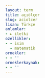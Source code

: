 ```yaml
---
layout: term
title: açıölçer
slug: aciolcer
lisan: Türkçe
anlamlar:
- ► iletki
ozellikler:
- - isim
  - matematik
ornekler:
- - ''
orneklerkaynak:
- - ''
---
```

